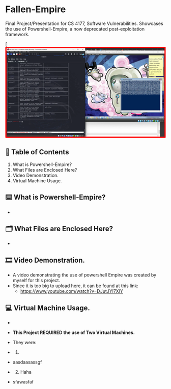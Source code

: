 # Fallen-Empire
Final Project/Presentation for CS 4177, Software Vulnerabilities. Showcases the use of Powershell-Empire, a now deprecated post-exploitation framework.

[![Header](Powershell_Empire_Screenshot.png "Header")

## 🔎 Table of Contents

1. What is Powershell-Empire?
2. What Files are Enclosed Here?
3. Video Demonstration.
4. Virtual Machine Usage.

## ⌨️ What is Powershell-Empire? 

*

## 🗂️ What Files are Enclosed Here?

*

## 🎞️ Video Demonstration.

* A video demonstrating the use of powershell Empire was created by myself for this project.
* Since it is too big to upload here, it can be found at this link:
  * https://www.youtube.com/watch?v=DJutJYl7XlY 

## 💻 Virtual Machine Usage.

*

 * **This Project REQUIRED the use of Two Virtual Machines.**
 * They were:
  * 1. 
   * aasdaasassgf
  * 2. Haha
   * sfawasfaf

